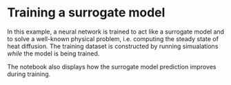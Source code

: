 
# Training a surrogate model

In this example, a neural network is trained to act like a surrogate model and to solve a
well-known physical problem, i.e. computing the steady state of heat diffusion. The training
dataset is constructed by running simualations *while* the model is being trained.

The notebook also displays how the surrogate model prediction improves during training.